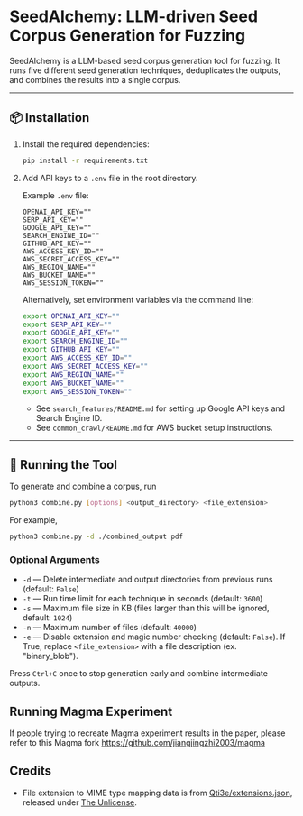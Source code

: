 # SeedAIchemy: LLM-driven Seed Corpus Generation for Fuzzing

SeedAIchemy is a LLM-based seed corpus generation tool for fuzzing. It runs five different seed generation techniques, deduplicates the outputs, and combines the results into a single corpus.

---

## 📦 Installation

1. Install the required dependencies:

   ```bash
   pip install -r requirements.txt
   ```

2. Add API keys to a `.env` file in the root directory.

   Example `.env` file:

   ```env
   OPENAI_API_KEY=""
   SERP_API_KEY=""
   GOOGLE_API_KEY=""
   SEARCH_ENGINE_ID=""
   GITHUB_API_KEY=""
   AWS_ACCESS_KEY_ID=""
   AWS_SECRET_ACCESS_KEY=""
   AWS_REGION_NAME=""
   AWS_BUCKET_NAME=""
   AWS_SESSION_TOKEN=""
   ```

   Alternatively, set environment variables via the command line:

   ```bash
   export OPENAI_API_KEY=""
   export SERP_API_KEY=""
   export GOOGLE_API_KEY=""
   export SEARCH_ENGINE_ID=""
   export GITHUB_API_KEY=""
   export AWS_ACCESS_KEY_ID=""
   export AWS_SECRET_ACCESS_KEY=""
   export AWS_REGION_NAME=""
   export AWS_BUCKET_NAME=""
   export AWS_SESSION_TOKEN=""
   ```

   - See `search_features/README.md` for setting up Google API keys and Search Engine ID.  
   - See `common_crawl/README.md` for AWS bucket setup instructions.

---

## 🚀 Running the Tool

To generate and combine a corpus, run

```bash
python3 combine.py [options] <output_directory> <file_extension>
```
For example,
```bash
python3 combine.py -d ./combined_output pdf
```
### Optional Arguments

- `-d` — Delete intermediate and output directories from previous runs (default: `False`)  
- `-t` — Run time limit for each technique in seconds (default: `3600`)  
- `-s` — Maximum file size in KB (files larger than this will be ignored, default: `1024`)  
- `-n` — Maximum number of files (default: `40000`)
- `-e` — Disable extension and magic number checking (default: `False`). If True, replace `<file_extension>` with a file description (ex. "binary_blob").

Press `Ctrl+C` once to stop generation early and combine intermediate outputs.

## Running Magma Experiment

If people trying to recreate Magma experiment results in the paper, please refer to this Magma fork https://github.com/jiangjingzhi2003/magma

## Credits

- File extension to MIME type mapping data is from [Qti3e/extensions.json](https://gist.github.com/Qti3e/6341245314bf3513abb080677cd1c93b), released under [The Unlicense](http://unlicense.org/).
